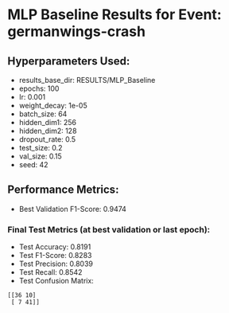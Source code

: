 # MLP Baseline Results for Event: germanwings-crash

## Hyperparameters Used:
- results_base_dir: RESULTS/MLP_Baseline
- epochs: 100
- lr: 0.001
- weight_decay: 1e-05
- batch_size: 64
- hidden_dim1: 256
- hidden_dim2: 128
- dropout_rate: 0.5
- test_size: 0.2
- val_size: 0.15
- seed: 42

## Performance Metrics:
- Best Validation F1-Score: 0.9474

### Final Test Metrics (at best validation or last epoch):
- Test Accuracy: 0.8191
- Test F1-Score: 0.8283
- Test Precision: 0.8039
- Test Recall: 0.8542
- Test Confusion Matrix:
```
[[36 10]
 [ 7 41]]
```
